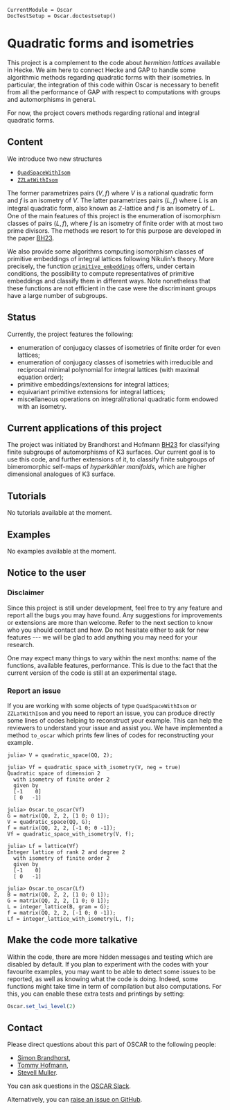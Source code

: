 ```@meta
CurrentModule = Oscar
DocTestSetup = Oscar.doctestsetup()
```

# Quadratic forms and isometries

This project is a complement to the code about *hermitian lattices* available
in Hecke. We aim here to connect Hecke and GAP to handle some algorithmic
methods regarding quadratic forms with their isometries. In particular,
the integration of this code within Oscar is necessary to benefit from all the
performance of GAP with respect to computations with groups and automorphisms
in general.

For now, the project covers methods regarding rational and integral quadratic
forms.

## Content

We introduce two new structures
* [`QuadSpaceWithIsom`](@ref)
* [`ZZLatWithIsom`](@ref)

The former parametrizes pairs $(V, f)$ where $V$ is a rational quadratic form
and $f$ is an isometry of $V$. The latter parametrizes pairs $(L, f)$ where
$L$ is an integral quadratic form, also known as $\mathbb Z$-lattice and $f$
is an isometry of $L$. One of the main features of this project is the
enumeration of isomorphism classes of pairs $(L, f)$, where $f$ is an isometry
of finite order with at most two prime divisors. The methods we resort to
for this purpose are developed in the paper [BH23](@cite).

We also provide some algorithms computing isomorphism classes of primitive
embeddings of integral lattices following Nikulin's theory. More precisely, the
function [`primitive_embeddings`](@ref) offers, under certain conditions,
the possibility to compute representatives of primitive embeddings and classify
them in different ways. Note nonetheless that these functions are not efficient
in the case were the discriminant groups have a large number of subgroups.

## Status

Currently, the project features the following:

* enumeration of conjugacy classes of isometries of finite order for even
  lattices;
* enumeration of conjugacy classes of isometries with irreducible and
  reciprocal minimal polynomial for integral lattices (with maximal equation
  order);
* primitive embeddings/extensions for integral lattices;
* equivariant primitive extensions for integral lattices;
* miscellaneous operations on integral/rational quadratic form endowed with
  an isometry.

## Current applications of this project

The project was initiated by Brandhorst and Hofmann [BH23](@cite) for
classifying finite subgroups of automorphisms of K3 surfaces. Our current goal
is to use this code, and further extensions of it, to classify finite subgroups
of bimeromorphic self-maps of *hyperkähler manifolds*, which are higher
dimensional analogues of K3 surface.

## Tutorials

No tutorials available at the moment.

## Examples

No examples available at the moment.

## Notice to the user

### Disclaimer

Since this project is still under development, feel free to try any feature and
report all the bugs you may have found. Any suggestions for improvements or
extensions are more than welcome. Refer to the next section to know who you
should contact and how. Do not hesitate either to ask for new features --- we
will be glad to add anything you may need for your research.

One may expect many things to vary within the next months: name of the
functions, available features, performance. This is due to the fact that the
current version of the code is still at an experimental stage.

### Report an issue

If you are working with some objects of type `QuadSpaceWithIsom` or
`ZZLatWithIsom` and you need to report an issue, you can produce directly some
lines of codes helping to reconstruct your example. This can help the reviewers
to understand your issue and assist you. We have implemented a method
`to_oscar` which prints few lines of codes for reconstructing your example.

```jldoctest
julia> V = quadratic_space(QQ, 2);

julia> Vf = quadratic_space_with_isometry(V, neg = true)
Quadratic space of dimension 2
  with isometry of finite order 2
  given by
  [-1    0]
  [ 0   -1]

julia> Oscar.to_oscar(Vf)
G = matrix(QQ, 2, 2, [1 0; 0 1]);
V = quadratic_space(QQ, G);
f = matrix(QQ, 2, 2, [-1 0; 0 -1]);
Vf = quadratic_space_with_isometry(V, f);

julia> Lf = lattice(Vf)
Integer lattice of rank 2 and degree 2
  with isometry of finite order 2
  given by
  [-1    0]
  [ 0   -1]

julia> Oscar.to_oscar(Lf)
B = matrix(QQ, 2, 2, [1 0; 0 1]);
G = matrix(QQ, 2, 2, [1 0; 0 1]);
L = integer_lattice(B, gram = G);
f = matrix(QQ, 2, 2, [-1 0; 0 -1]);
Lf = integer_lattice_with_isometry(L, f);
```

## Make the code more talkative

Within the code, there are more hidden messages and testing which are disabled
by default. If you plan to experiment with the codes with your favourite
examples, you may want to be able to detect some issues to be reported, as well
as knowing what the code is doing. Indeed, some functions might take time in
term of compilation but also computations. For this, you can enable these extra
tests and printings by setting:
                                                                                                     
```julia
Oscar.set_lwi_level(2)
```

## Contact

Please direct questions about this part of OSCAR to the following people:
* [Simon Brandhorst](https://www.math.uni-sb.de/ag/brandhorst/index.php?lang=en),
* [Tommy Hofmann](https://www.thofma.com/),
* [Stevell Muller](https://sites.google.com/view/stevellmuller/).

You can ask questions in the [OSCAR Slack](https://www.oscar-system.org/community/#slack).

Alternatively, you can [raise an issue on GitHub](https://github.com/oscar-system/Oscar.jl).
